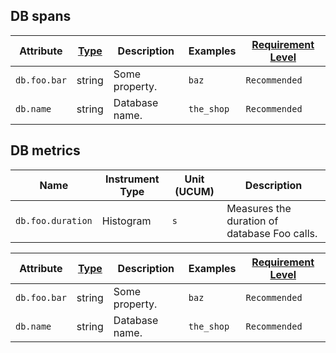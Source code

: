 ## DB spans

<!-- semconv database.foo.span(full) -->
| Attribute  | [Type](https://github.com/open-telemetry/opentelemetry-specification/blob/main/specification/common/README.md#attribute) | Description  | Examples  | [Requirement Level](https://github.com/open-telemetry/opentelemetry-specification/blob/main/specification/common/attribute-requirement-level.md) |
|---|---|---|---|---|
| `db.foo.bar` | string | Some property. | `baz` | `Recommended` |
| `db.name` | string | Database name. | `the_shop` | `Recommended` |
<!-- endsemconv -->

## DB metrics

<!-- semconv database.foo.duration.metric(metric_table) -->
| Name     | Instrument Type | Unit (UCUM) | Description    |
| -------- | --------------- | ----------- | -------------- |
| `db.foo.duration` | Histogram | `s` | Measures the duration of database Foo calls. |
<!-- endsemconv -->

<!-- semconv database.foo.duration.metric(full) -->
| Attribute  | [Type](https://github.com/open-telemetry/opentelemetry-specification/blob/main/specification/common/README.md#attribute) | Description  | Examples  | [Requirement Level](https://github.com/open-telemetry/opentelemetry-specification/blob/main/specification/common/attribute-requirement-level.md) |
|---|---|---|---|---|
| `db.foo.bar` | string | Some property. | `baz` | `Recommended` |
| `db.name` | string | Database name. | `the_shop` | `Recommended` |
<!-- endsemconv -->
